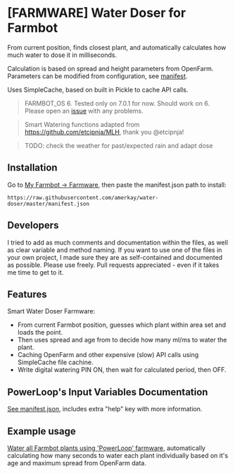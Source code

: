 # [FARMWARE] Water Doser for Farmbot

From current position, finds closest plant, and automatically calculates how much water to dose it in milliseconds.

Calculation is based on spread and height parameters from OpenFarm. Parameters can be modified from configuration, see [manifest](manifest.json).

Uses SimpleCache, based on built in Pickle to cache API calls.

> FARMBOT_OS 6. Tested only on 7.0.1 for now. Should work on 6. Please open an [issue](../../issues) with any problems.

> Smart Watering functions adapted from https://github.com/etcipnja/MLH, thank you @etcipnja!

> TODO: check the weather for past/expected rain and adapt dose

## Installation

Go to [My Farmbot -> Farmware](https://my.farm.bot/app/farmware/), then paste the manifest.json path to install:
```
https://raw.githubusercontent.com/amerkay/water-doser/master/manifest.json
```

## Developers

I tried to add as much comments and documentation within the files, as well as clear variable and method naming. If you want to use one of the files in your own project, I made sure they are as self-contained and documented as possible. Please use freely. Pull requests appreciated - even if it takes me time to get to it.

## Features

Smart Water Doser Farmware:

- From current Farmbot position, guesses which plant within area set and loads the point.
- Then uses spread and age from to decide how many ml/ms to water the plant.
- Caching OpenFarm and other expensive (slow) API calls using SimpleCache file cachine.
- Write digital watering PIN ON, then wait for calculated period, then OFF.

## PowerLoop's Input Variables Documentation

[See manifest.json](manifest.json), includes extra "help" key with more information.

## Example usage

[Water all Farmbot plants using 'PowerLoop' farmware](https://github.com/amerkay/powerloop/blob/master/examples/Smart%20Watering%20for%20Farmbot.md), automatically calculating how many seconds to water each plant individually based on it's age and maximum spread from OpenFarm data.
